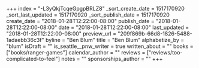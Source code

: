 +++
index = "-L3yQkjTcqeGpgpBRLZ8"
_sort_create_date = 1517170920
_sort_last_updated = 1517170920
_sort_publish_date = 1517170920
create_date = "2018-01-28T12:22:00-08:00"
publish_date = "2018-01-28T12:22:00-08:00"
date = "2018-01-28T12:22:00-08:00"
last_updated = "2018-01-28T12:22:00-08:00"
preview_url = "209f869b-66d8-1826-5488-1adaebb36c3f"
byline = "Ben Blum"
title = "Ben Blum"
alphabetize_by = "blum"
isDraft = ""
is_seattle__pnw_writer = true
written_about = ""
books = ["books/ranger-games"]
calendar_author = ""
reviews = ["reviews/too-complicated-to-feel"]
notes = ""
sponsorships_author = ""
+++
